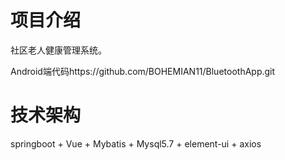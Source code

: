 # 项目介绍
社区老人健康管理系统。

Android端代码https://github.com/BOHEMIAN11/BluetoothApp.git
# 技术架构
springboot + Vue + Mybatis + Mysql5.7 + element-ui + axios
